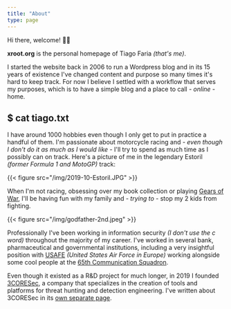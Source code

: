 ```yaml
---
title: "About"
type: page
---
```


Hi there, welcome! 👋🏽

**xroot.org** is the personal homepage of Tiago Faria *(that's me)*. 

I started the website back in 2006 to run a Wordpress blog and in its 15 years of existence I've changed content and purpose so many times it's hard to keep track. For now I believe I settled with a workflow that serves my purposes, which is to have a simple blog and a place to call *- online -* home.

## $ cat tiago.txt

I have around 1000 hobbies even though I only get to put in practice a handful of them. I'm passionate about motorcycle racing and *- even though I don't do it as much as I would like -* I'll try to spend as much time as I possibly can on track. Here's a picture of me in the legendary Estoril *(former Formula 1 and MotoGP)* track:

{{< figure src="/img/2019-10-Estoril.JPG" >}}

When I'm not racing, obsessing over my book collection or playing [Gears of War](https://gearsofwar.com/), I'll be having fun with my family and *- trying to -* stop my 2 kids from fighting. 

{{< figure src="/img/godfather-2nd.jpeg" >}}

Professionally I've been working in information security *(I don't use the c word)* throughout the majority of my career. I've worked in several bank, pharmaceutical and governmental institutions, including a very insightful position with [USAFE](https://www.usafe.af.mil/) *(United States Air Force in Europe)* working alongside some cool people at the [65th Communication Squadron](https://www.afhra.af.mil/About-Us/Fact-Sheets/Display/Article/432854/65-communications-squadron-usafe/). 

Even though it existed as a R&D project for much longer, in 2019 I founded [3CORESec](https://3coresec.com), a company that specializes in the creation of tools and platforms for threat hunting and detection engineering. I've written about 3CORESec in its [own separate page](/3coresec).

